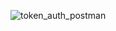 ![token_auth_postman](https://user-images.githubusercontent.com/50767818/117081338-bd4f1e80-ad50-11eb-8253-8125277106b1.png)
